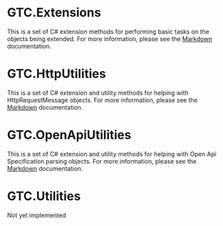 # GTC.Extensions
This is a set of C# extension methods for performing basic tasks on the objects being extended. For more information, please see the [Markdown](https://github.com/testandattack/GTC.Extensions/blob/master/GTC.Extensions/MarkDown/GTC.Extensions.md) documentation.

# GTC.HttpUtilities
This is a set of C# extension and utility methods for helping with HttpRequestMessage objects. For more information, please see the [Markdown](https://github.com/testandattack/GTC.Extensions/blob/master/GTC.HttpUtilities/MarkDown/GTC.HttpUtilities.md) documentation.

# GTC.OpenApiUtilities
This is a set of C# extension and utility methods for helping with Open Api Specification parsing objects. For more information, please see the [Markdown](https://github.com/testandattack/GTC.Extensions/blob/master/GTC.OpenApiUtilities/MarkDown/GTC.OpenApiUtilities.md) documentation.

# GTC.Utilities
Not yet implemented
